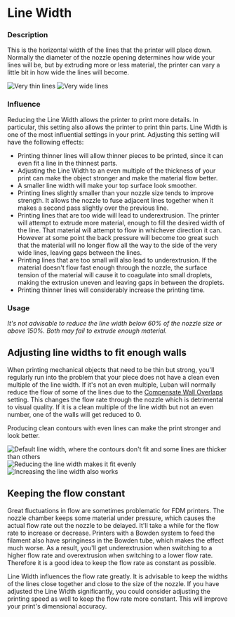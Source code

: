 Line Width
====
### **Description**
This is the horizontal width of the lines that the printer will place down. Normally the diameter of the nozzle opening determines how wide your lines will be, but by extruding more or less material, the printer can vary a little bit in how wide the lines will become.

![Very thin lines](../images/line_width_small.png)
![Very wide lines](../images/line_width_large.png)

### **Influence**
Reducing the Line Width allows the printer to print more details. In particular, this setting also allows the printer to print thin parts. Line Width is one of the most influential settings in your print. Adjusting this setting will have the following effects:
* Printing thinner lines will allow thinner pieces to be printed, since it can even fit a line in the thinnest parts.
* Adjusting the Line Width to an even multiple of the thickness of your print can make the object stronger and make the material flow better.
* A smaller line width will make your top surface look smoother.
* Printing lines slightly smaller than your nozzle size tends to improve strength. It allows the nozzle to fuse adjacent lines together when it makes a second pass slightly over the previous line.
* Printing lines that are too wide will lead to underextrusion. The printer will attempt to extrude more material, enough to fill the desired width of the line. That material will attempt to flow in whichever direction it can. However at some point the back pressure will become too great such that the material will no longer flow all the way to the side of the very wide lines, leaving gaps between the lines.
* Printing lines that are too small will also lead to underextrusion. If the material doesn't flow fast enough through the nozzle, the surface tension of the material will cause it to coagulate into small droplets, making the extrusion uneven and leaving gaps in between the droplets.
* Printing thinner lines will considerably increase the printing time.

### **Usage**
*It's not advisable to reduce the line width below 60% of the nozzle size or above 150%. Both may fail to extrude enough material.*

Adjusting line widths to fit enough walls
----
When printing mechanical objects that need to be thin but strong, you'll regularly run into the problem that your piece does not have a clean even multiple of the line width. If it's not an even multiple, Luban will normally reduce the flow of some of the lines due to the [Compensate Wall Overlaps](../shell/travel_compensate_overlapping_walls_enabled.md) setting. This changes the flow rate through the nozzle which is detrimental to visual quality. If it is a clean multiple of the line width but not an even number, one of the walls will get reduced to 0.

Producing clean contours with even lines can make the print stronger and look better. 

![Default line width, where the contours don't fit and some lines are thicker than others](../images/line_width_fit_bad.png)
![Reducing the line width makes it fit evenly](../images/line_width_fit_good_small.png)
![Increasing the line width also works](../images/line_width_fit_good_large.png)

Keeping the flow constant
----
Great fluctuations in flow are sometimes problematic for FDM printers. The nozzle chamber keeps some material under pressure, which causes the actual flow rate out the nozzle to be delayed. It'll take a while for the flow rate to increase or decrease. Printers with a Bowden system to feed the filament also have springiness in the Bowden tube, which makes the effect much worse. As a result, you'll get underextrusion when switching to a higher flow rate and overextrusion when switching to a lower flow rate. Therefore it is a good idea to keep the flow rate as constant as possible.

Line Width influences the flow rate greatly. It is advisable to keep the widths of the lines close together and close to the size of the nozzle. If you have adjusted the Line Width significantly, you could consider adjusting the printing speed as well to keep the flow rate more constant. This will improve your print's dimensional accuracy.